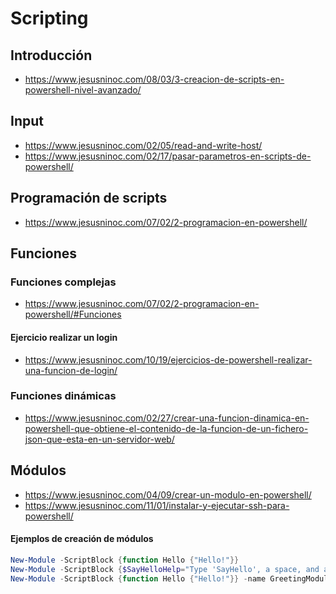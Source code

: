# Scripting

## Introducción
* https://www.jesusninoc.com/08/03/3-creacion-de-scripts-en-powershell-nivel-avanzado/

## Input
* https://www.jesusninoc.com/02/05/read-and-write-host/
* https://www.jesusninoc.com/02/17/pasar-parametros-en-scripts-de-powershell/

## Programación de scripts
* https://www.jesusninoc.com/07/02/2-programacion-en-powershell/

## Funciones
### Funciones complejas
* https://www.jesusninoc.com/07/02/2-programacion-en-powershell/#Funciones
#### Ejercicio realizar un login
* https://www.jesusninoc.com/10/19/ejercicios-de-powershell-realizar-una-funcion-de-login/

### Funciones dinámicas
* https://www.jesusninoc.com/02/27/crear-una-funcion-dinamica-en-powershell-que-obtiene-el-contenido-de-la-funcion-de-un-fichero-json-que-esta-en-un-servidor-web/

## Módulos
* https://www.jesusninoc.com/04/09/crear-un-modulo-en-powershell/
* https://www.jesusninoc.com/11/01/instalar-y-ejecutar-ssh-para-powershell/

#### Ejemplos de creación de módulos
```PowerShell
New-Module -ScriptBlock {function Hello {"Hello!"}}
New-Module -ScriptBlock {$SayHelloHelp="Type 'SayHello', a space, and a name."; function SayHello ($name) { "Hello, $name" }; Export-ModuleMember -function SayHello -Variable SayHelloHelp}
New-Module -ScriptBlock {function Hello {"Hello!"}} -name GreetingModule | Import-Module
```
